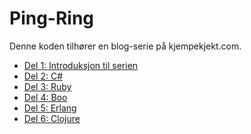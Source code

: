 Ping-Ring
=========

Denne koden tilh&oslash;rer en blog-serie p&aring; kjempekjekt.com. 

* [Del 1: Introduksjon til serien](http://blog.kjempekjekt.com/2010/09/04/ping-ring-del-1-introduksjon/)
* [Del 2: C#](http://blog.kjempekjekt.com/2010/09/06/ping-ring-del-2-c/)
* [Del 3: Ruby](http://blog.kjempekjekt.com/2010/09/07/ping-ring-del-3-ruby/)
* [Del 4: Boo](http://blog.kjempekjekt.com/2010/09/08/ping-ring-del-4-boo/)
* [Del 5: Erlang](http://blog.kjempekjekt.com/2010/09/12/ping-ring-del-5-erlang/)
* [Del 6: Clojure](http://blog.kjempekjekt.com/2010/09/15/ping-ring-del-6-clojure/)
